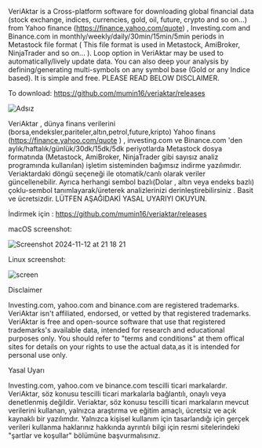 VeriAktar is a Cross-platform software for downloading global financial data (stock exchange, indices, currencies, gold, oil, future, crypto and so on...) from Yahoo finance (https://finance.yahoo.com/quote) , Investing.com and Binance.com in monthly/weekly/daily/30min/15min/5min periods in Metastock file format ( This file format is used in Metastock, AmiBroker, NinjaTrader and so on... ). Loop option in VeriAktar may be used to automatically/lively update data. You can also deep your analysis by defining/generating multi-symbols on any symbol base (Gold or any Indice based). It is simple and free. PLEASE READ BELOW DISCLAIMER.

To download: https://github.com/mumin16/veriaktar/releases


![Adsız](https://github.com/user-attachments/assets/45eae86d-614d-4b8c-9c84-d749974e8380)


VeriAktar , ﻿dünya finans verilerini (borsa,endeksler,pariteler,altın,petrol,future,kripto) Yahoo finans (https://finance.yahoo.com/quote ) , investing.com ve Binance.com 'den aylık/haftalık/günlük/30dk/15dk/5dk periyotlarda Metastock dosya formatında (Metastock, AmiBroker, NinjaTrader gibi sayısız analiz programında kullanılan) işletim sisteminden bağımsız indirme yazılımıdır. Veriaktardaki döngü seçeneği ile otomatik/canlı olarak veriler güncellenebilir. Ayrıca herhangi sembol bazlı(Dolar , altın veya endeks bazlı) çoklu-sembol tanımlayarak/üreterek analizlerinizi derinleştirebilirsiniz . Basit ve ücretsizdir. LÜTFEN AŞAĞIDAKİ YASAL UYARIYI OKUYUN.

İndirmek için : https://github.com/mumin16/veriaktar/releases

macOS screenshot:

![Screenshot 2024-11-12 at 21 18 21](https://github.com/user-attachments/assets/85718c0b-77e6-480a-b253-7e1bc84216a7)


Linux screenshot:

![screen](https://github.com/user-attachments/assets/96beb6d9-62ec-4f5a-82ae-7ee5cfa76efe)



Disclaimer

Investing.com, yahoo.com and binance.com are registered trademarks.
VeriAktar isn't affiliated, endorsed, or vetted by that registered trademarks.
VeriAktar is free and open-source software that use that registered trademarks's available data, intended for research and educational purposes only.
You should refer to  "terms and conditions" at them offical sites for details on your rights to use the actual data,as it is intended for personal use only.

Yasal Uyarı

Investing.com, yahoo.com ve binance.com tescilli ticari markalardır.
VeriAktar, söz konusu tescilli ticari markalarla bağlantılı, onaylı veya denetlenmiş değildir.
Veriaktar, söz konusu tescilli ticari markaların mevcut verilerini kullanan, yalnızca araştırma ve eğitim amaçlı, ücretsiz ve açık kaynaklı bir yazılımdır.
Yalnızca kişisel kullanım için tasarlandığı için gerçek verileri kullanma haklarınız hakkında ayrıntılı bilgi için resmi sitelerindeki "şartlar ve koşullar" bölümüne başvurmalısınız.



